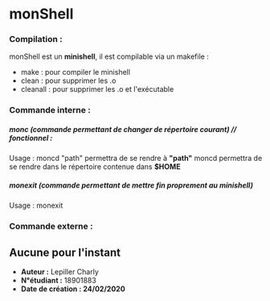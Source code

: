 # monShell

### **Compilation :**
monShell est un **minishell**, il est compilable via un makefile :
* make : pour compiler le minishell
* clean : pour supprimer les .o
* cleanall : pour supprimer les .o et l'exécutable

### **Commande interne :**
##### **monc** (commande permettant de changer de répertoire courant) // fonctionnel :
  Usage :
    moncd "path" permettra de se rendre à **"path"**
    moncd permettra de se rendre dans le répertoire contenue dans **$HOME**
##### **monexit** (commande permettant de mettre fin proprement au minishell)
  Usage :
    monexit

### **Commande externe :**
Aucune pour l'instant
------------




* **Auteur :** Lepiller Charly
* **N°étudiant :** 18901883
* **Date de création : 24/02/2020** 